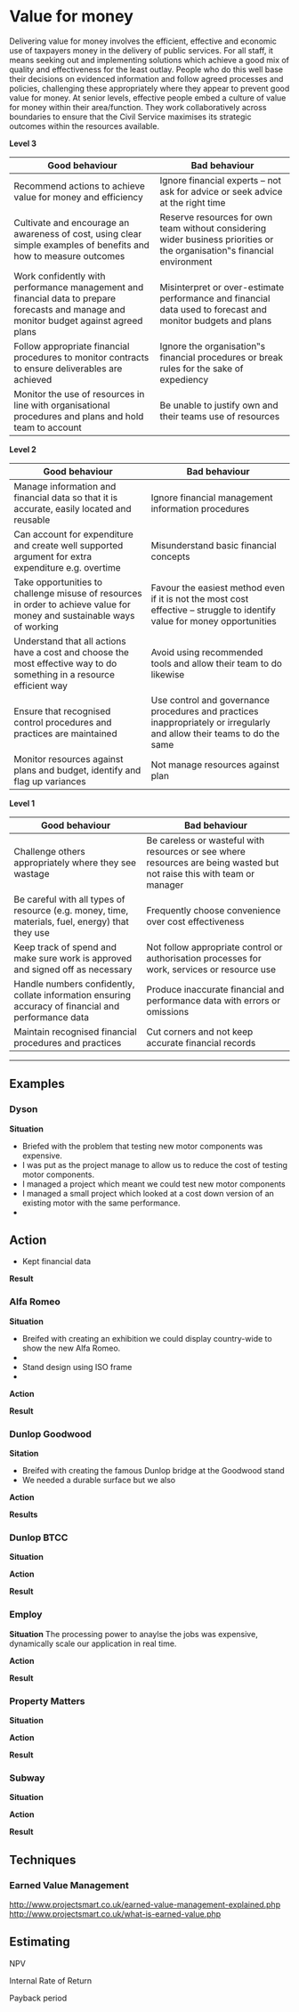 # Value for money

Delivering value for money involves the efficient, effective and economic use of taxpayers money in the delivery of public services. For all staff, it means seeking out and implementing solutions which achieve a good mix of quality and effectiveness for the least outlay. People who do this well base their decisions on evidenced information and follow agreed processes and policies, challenging these appropriately where they appear to prevent good value for money. At senior levels, effective people embed a culture of value for money within their area/function. They work collaboratively across boundaries to ensure that the Civil Service maximises its strategic outcomes within the resources available.

**Level 3**

Good behaviour  | Bad behaviour
------------- | -------------
Recommend actions to achieve value for money and efficiency | Ignore financial experts – not ask for advice or seek advice at the right time
Cultivate and encourage an awareness of cost, using clear simple examples of benefits and how to measure outcomes | Reserve resources for own team without considering wider business priorities or the organisation‟s financial environment
Work confidently with performance management and financial data to prepare forecasts and manage and monitor budget against agreed plans | Misinterpret or over-estimate performance and financial data used to forecast and monitor budgets and plans 
Follow appropriate financial procedures to monitor contracts to ensure deliverables are achieved | Ignore the organisation‟s financial procedures or break rules for the sake of expediency
Monitor the use of resources in line with organisational procedures and plans and hold team to account | Be unable to justify own and their teams use of resources

**Level 2**

Good behaviour  | Bad behaviour
------------- | -------------
Manage information and financial data so that it is accurate, easily located and reusable | Ignore financial management information procedures
Can account for expenditure and create well supported argument for extra expenditure e.g. overtime | Misunderstand basic financial concepts
Take opportunities to challenge misuse of resources in order to achieve value for money and sustainable ways of  working | Favour the easiest method even if it is not the most cost effective – struggle to identify value for money opportunities
Understand that all actions have a cost and choose the most effective way to do something in a resource efficient way | Avoid using recommended tools and allow their team to do likewise
Ensure that recognised control procedures and practices are maintained | Use control and governance procedures and practices inappropriately or irregularly and allow their teams to do the same
Monitor resources against plans and budget, identify and flag up variances | Not manage resources against plan

**Level 1**

Good behaviour  | Bad behaviour
------------- | -------------
Challenge others appropriately where they see wastage | Be careless or wasteful with resources or see where resources are being wasted but not raise this with team or manager
Be careful with all types of resource (e.g. money, time, materials, fuel, energy) that they use | Frequently choose convenience over cost effectiveness
Keep track of spend and make sure work is approved and signed off as necessary | Not follow appropriate control or authorisation processes for work, services or resource use
Handle numbers confidently, collate information ensuring accuracy of financial and performance data | Produce inaccurate financial and performance data with errors or omissions
Maintain recognised financial procedures and practices | Cut corners and not keep accurate financial records 

<hr>

## Examples

### Dyson

**Situation**
- Briefed with the problem that testing new motor components was expensive.
- I was put as the project manage to allow us to reduce the cost of testing motor components.
- I managed a project which meant we could test new motor components 
- I managed a small project which looked at a cost down version of an existing motor with the same performance.
- 

**Action**
-
- Kept financial data

**Result**

### Alfa Romeo

**Situation**

- Breifed with creating an exhibition we could display country-wide to show the new Alfa Romeo.
- 
- Stand design using ISO frame
- 

**Action**


**Result**

### Dunlop Goodwood

**Sitation**

- Breifed with creating the famous Dunlop bridge at the Goodwood stand
- We needed a durable surface but we also 

**Action**

**Results**

### Dunlop BTCC

**Situation**



**Action**

**Result**

### Employ

**Situation**
The processing power to anaylse the jobs was expensive, dynamically scale our application in real time.

**Action**

**Result**

### Property Matters

**Situation**

**Action**

**Result**

### Subway

**Situation**

**Action**

**Result**

## Techniques

### Earned Value Management
http://www.projectsmart.co.uk/earned-value-management-explained.php
http://www.projectsmart.co.uk/what-is-earned-value.php

## Estimating

NPV

Internal Rate of Return

Payback period


